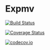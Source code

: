 # Expmv

[![Build Status](https://travis-ci.org/jagot/Expmv.jl.svg?branch=master)](https://travis-ci.org/jagot/Expmv.jl)

[![Coverage Status](https://coveralls.io/repos/jagot/Expmv.jl/badge.svg?branch=master&service=github)](https://coveralls.io/github/jagot/Expmv.jl?branch=master)

[![codecov.io](http://codecov.io/github/jagot/Expmv.jl/coverage.svg?branch=master)](http://codecov.io/github/jagot/Expmv.jl?branch=master)
